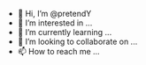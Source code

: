 - 👋 Hi, I’m @pretendY
- 👀 I’m interested in ...
- 🌱 I’m currently learning ...
- 💞️ I’m looking to collaborate on ...
- 📫 How to reach me ...

<!---
pretendY/pretendY is a ✨ special ✨ repository because its `README.md` (this file) appears on your GitHub profile.
You can click the Preview link to take a look at your changes.
--->
